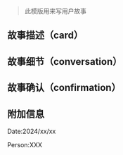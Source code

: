 > 此模版用来写用户故事
## 故事描述（card）

## 故事细节（conversation）

## 故事确认（confirmation）

## 附加信息
Date:2024/xx/xx

Person:XXX